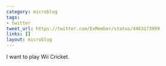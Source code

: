 ```yaml
---
category: microblog
tags:
- twitter
tweet_url: https://twitter.com/ExMember/status/4463173999
links: []
layout: microblog
---
```

I want to play Wii Cricket.
